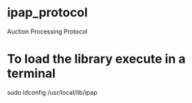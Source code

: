 # ipap_protocol
Auction Processing Protocol


# To load the library execute in a terminal

 sudo ldconfig /usr/local/lib/ipap
